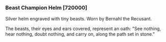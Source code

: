 ### Beast Champion Helm [720000]

Silver helm engraved with tiny beasts. Worn by Bernahl the Recusant.

The beasts, their eyes and ears covered, represent an oath: "See nothing, hear nothing, doubt nothing, and carry on, along the path set in stone."